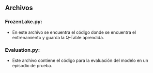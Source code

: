 ## Archivos
### **FrozenLake.py**:
- En este archivo se encuentra el código donde se encuentra el entrenamiento y guarda la Q-Table aprendida.

### **Evaluation.py**:
- Este archivo contiene el código para la evaluación del modelo en un episodio de prueba.
